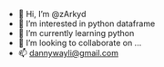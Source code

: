 - 👋 Hi, I’m @zArkyd
- 👀 I’m interested in python dataframe
- 🌱 I’m currently learning python
- 💞️ I’m looking to collaborate on ...
- 📫 dannywayli@gmail.com

<!---
zArkyd/zArkyd is a ✨ special ✨ repository because its `README.md` (this file) appears on your GitHub profile.
You can click the Preview link to take a look at your changes.
--->
